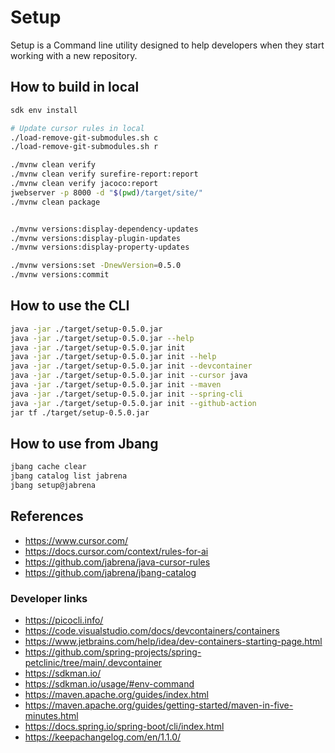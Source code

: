 # Setup

Setup is a Command line utility designed to help developers when they start working with a new repository.

## How to build in local

```bash
sdk env install

# Update cursor rules in local
./load-remove-git-submodules.sh c
./load-remove-git-submodules.sh r

./mvnw clean verify 
./mvnw clean verify surefire-report:report
./mvnw clean verify jacoco:report
jwebserver -p 8000 -d "$(pwd)/target/site/"
./mvnw clean package


./mvnw versions:display-dependency-updates
./mvnw versions:display-plugin-updates
./mvnw versions:display-property-updates

./mvnw versions:set -DnewVersion=0.5.0
./mvnw versions:commit
```

## How to use the CLI

```bash
java -jar ./target/setup-0.5.0.jar
java -jar ./target/setup-0.5.0.jar --help
java -jar ./target/setup-0.5.0.jar init
java -jar ./target/setup-0.5.0.jar init --help
java -jar ./target/setup-0.5.0.jar init --devcontainer
java -jar ./target/setup-0.5.0.jar init --cursor java
java -jar ./target/setup-0.5.0.jar init --maven
java -jar ./target/setup-0.5.0.jar init --spring-cli
java -jar ./target/setup-0.5.0.jar init --github-action
jar tf ./target/setup-0.5.0.jar
```

## How to use from Jbang

```bash
jbang cache clear
jbang catalog list jabrena
jbang setup@jabrena
```

## References

- https://www.cursor.com/
- https://docs.cursor.com/context/rules-for-ai
- https://github.com/jabrena/java-cursor-rules
- https://github.com/jabrena/jbang-catalog

### Developer links

- https://picocli.info/
- https://code.visualstudio.com/docs/devcontainers/containers
- https://www.jetbrains.com/help/idea/dev-containers-starting-page.html
- https://github.com/spring-projects/spring-petclinic/tree/main/.devcontainer
- https://sdkman.io/
- https://sdkman.io/usage/#env-command
- https://maven.apache.org/guides/index.html
- https://maven.apache.org/guides/getting-started/maven-in-five-minutes.html
- https://docs.spring.io/spring-boot/cli/index.html
- https://keepachangelog.com/en/1.1.0/
